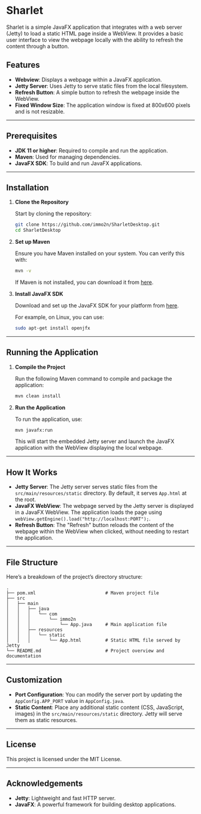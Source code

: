 
# Sharlet

Sharlet is a simple JavaFX application that integrates with a web server (Jetty) to load a static HTML page inside a WebView. It provides a basic user interface to view the webpage locally with the ability to refresh the content through a button.

## Features

- **Webview**: Displays a webpage within a JavaFX application.
- **Jetty Server**: Uses Jetty to serve static files from the local filesystem.
- **Refresh Button**: A simple button to refresh the webpage inside the WebView.
- **Fixed Window Size**: The application window is fixed at 800x600 pixels and is not resizable.

---

## Prerequisites

- **JDK 11 or higher**: Required to compile and run the application.
- **Maven**: Used for managing dependencies.
- **JavaFX SDK**: To build and run JavaFX applications.

---

## Installation

1. **Clone the Repository**

   Start by cloning the repository:

   ```bash
   git clone https://github.com/immo2n/SharletDesktop.git
   cd SharletDesktop
   ```

2. **Set up Maven**

   Ensure you have Maven installed on your system. You can verify this with:

   ```bash
   mvn -v
   ```

   If Maven is not installed, you can download it from [here](https://maven.apache.org/download.cgi).

3. **Install JavaFX SDK**

   Download and set up the JavaFX SDK for your platform from [here](https://openjfx.io/).

   For example, on Linux, you can use:

   ```bash
   sudo apt-get install openjfx
   ```

---

## Running the Application

1. **Compile the Project**

   Run the following Maven command to compile and package the application:

   ```bash
   mvn clean install
   ```

2. **Run the Application**

   To run the application, use:

   ```bash
   mvn javafx:run
   ```

   This will start the embedded Jetty server and launch the JavaFX application with the WebView displaying the local webpage.

---

## How It Works

- **Jetty Server**: The Jetty server serves static files from the `src/main/resources/static` directory. By default, it serves `App.html` at the root.
- **JavaFX WebView**: The webpage served by the Jetty server is displayed in a JavaFX WebView. The application loads the page using `webView.getEngine().load("http://localhost:PORT");`.
- **Refresh Button**: The "Refresh" button reloads the content of the webpage within the WebView when clicked, without needing to restart the application.

---

## File Structure

Here’s a breakdown of the project’s directory structure:

```plaintext
.
├── pom.xml                          # Maven project file
├── src
│   ├── main
│   │   ├── java
│   │   │   └── com
│   │   │       └── immo2n
│   │   │           └── App.java     # Main application file
│   │   ├── resources
│   │   │   └── static
│   │   │       └── App.html         # Static HTML file served by Jetty
└── README.md                        # Project overview and documentation
```

---

## Customization

- **Port Configuration**: You can modify the server port by updating the `AppConfig.APP_PORT` value in `AppConfig.java`.
- **Static Content**: Place any additional static content (CSS, JavaScript, images) in the `src/main/resources/static` directory. Jetty will serve them as static resources.

---

## License

This project is licensed under the MIT License.

---

## Acknowledgements

- **Jetty**: Lightweight and fast HTTP server.
- **JavaFX**: A powerful framework for building desktop applications.
